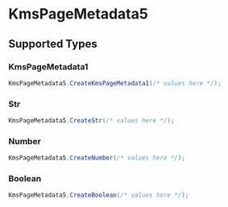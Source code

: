 # KmsPageMetadata5


## Supported Types

### KmsPageMetadata1

```csharp
KmsPageMetadata5.CreateKmsPageMetadata1(/* values here */);
```

### Str

```csharp
KmsPageMetadata5.CreateStr(/* values here */);
```

### Number

```csharp
KmsPageMetadata5.CreateNumber(/* values here */);
```

### Boolean

```csharp
KmsPageMetadata5.CreateBoolean(/* values here */);
```
